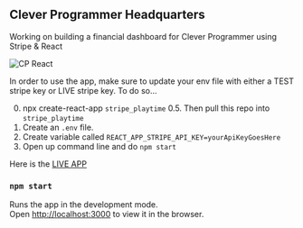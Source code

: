 ## Clever Programmer Headquarters 
Working on building a financial dashboard for Clever Programmer using Stripe & React

![CP React](https://i.imgur.com/R3zGhQC.png)

In order to use the app, make sure to update your env file with either a TEST stripe key or LIVE stripe key.
To do so...

0. npx create-react-app `stripe_playtime`
0.5. Then pull this repo into `stripe_playtime`
1. Create an `.env` file.
2. Create variable called `REACT_APP_STRIPE_API_KEY=yourApiKeyGoesHere`
3. Open up command line and do `npm start`

Here is the [LIVE APP](https://cpreact.com)

### `npm start`

Runs the app in the development mode.<br />
Open [http://localhost:3000](http://localhost:3000) to view it in the browser.
